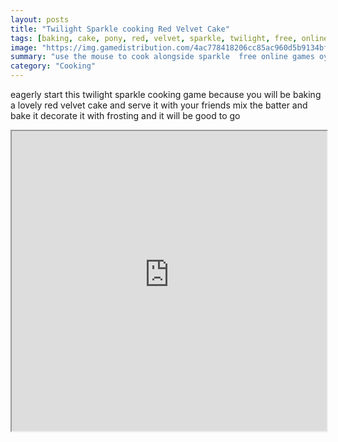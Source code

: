 ```yaml
---
layout: posts
title: "Twilight Sparkle cooking Red Velvet Cake"
tags: [baking, cake, pony, red, velvet, sparkle, twilight, free, online, games, oyna, game, free, games, play, play, games]
image: "https://img.gamedistribution.com/4ac778418206cc85ac960d5b9134bf74.jpg"
summary: "use the mouse to cook alongside sparkle  free online games oyna game free games play play games"
category: "Cooking"
---
```


eagerly start this twilight sparkle cooking game because you will be baking a lovely red velvet cake and serve it with your friends mix the batter and bake it decorate it with frosting and it will be good to go

<iframe width="100%" height="480px;" src="https://flash.gamedistribution.com?game=4ac778418206cc85ac960d5b9134bf74"></iframe>